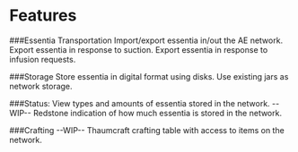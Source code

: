 ﻿Features
==================

###Essentia Transportation
    Import/export essentia in/out the AE network.
    Export essentia in response to suction.
    Export essentia in response to infusion requests.
    
###Storage
    Store essentia in digital format using disks.
    Use existing jars as network storage.
    
###Status:
    View types and amounts of essentia stored in the network.
    --WIP-- Redstone indication of how much essentia is stored in the network.
    
###Crafting
    --WIP-- Thaumcraft crafting table with access to items on the network.